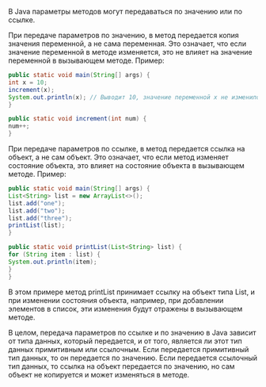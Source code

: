 В Java параметры методов могут передаваться по значению или по ссылке.

При передаче параметров по значению, в метод передается копия значения переменной, а не сама переменная. Это означает, что если значение переменной в методе изменяется, это не влияет на значение переменной в вызывающем методе. Пример:

```java
public static void main(String[] args) {
int x = 10;
increment(x);
System.out.println(x); // Выводит 10, значение переменной x не изменилось
}

public static void increment(int num) {
num++;
}
```
При передаче параметров по ссылке, в метод передается ссылка на объект, а не сам объект. Это означает, что если метод изменяет состояние объекта, это влияет на состояние объекта в вызывающем методе. Пример:

```java
public static void main(String[] args) {
List<String> list = new ArrayList<>();
list.add("one");
list.add("two");
list.add("three");
printList(list);
}

public static void printList(List<String> list) {
for (String item : list) {
System.out.println(item);
}
}
```
В этом примере метод printList принимает ссылку на объект типа List<String>, и при изменении состояния объекта, например, при добавлении элементов в список, эти изменения будут отражены в вызывающем методе.

В целом, передача параметров по ссылке и по значению в Java зависит от типа данных, который передается, и от того, является ли этот тип данных примитивным или ссылочным. Если передается примитивный тип данных, то он передается по значению. Если передается ссылочный тип данных, то ссылка на объект передается по значению, но сам объект не копируется и может изменяться в методе.